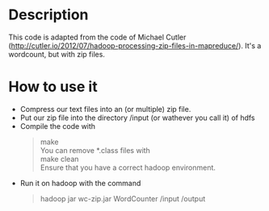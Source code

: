 # Description #
This code is adapted from the code of Michael Cutler (http://cutler.io/2012/07/hadoop-processing-zip-files-in-mapreduce/). It's a wordcount, but with zip files.

# How to use it #

* Compress our text files into an (or multiple) zip file.
* Put our zip file into the directory /input (or wathever you call it) of hdfs
* Compile the code with  
  > make  
  You can remove *.class files with   
  > make clean  
  Ensure that you have a correct hadoop environment.
* Run it on hadoop with the command   
  > hadoop jar wc-zip.jar WordCounter /input /output

